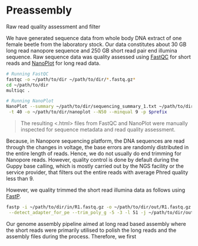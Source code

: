 # Preassembly
Raw read quality assessment and filter

We have generated sequence data from whole body DNA extract of one female beetle from the laboratory stock. Our data constitutes about 30 GB long read nanopore sequence and 250 GB short read pair end illumina sequence. Raw sequence data was quality assessed using [FastQC](https://github.com/s-andrews/FastQC) for short reads and [NanoPlot](https://github.com/wdecoster/NanoPlot) for long read data.

```bash
# Running FastQC
fastqc -o ~/path/to/dir ~/path/to/dir/*.fastq.gz*
cd ~/path/to/dir
multiqc .
```
```bash
# Running NanoPlot
NanoPlot --summary ~/path/to/dir/sequencing_summary_1.txt ~/path/to/dir/sequencing_summary_2.txt \
 -t 40 -o ~/path/to/dir/nanoplot --N50 --minqual 9 -p $prefix
```
> The resulting <.html> files from FastQC and NanoPlot were manually inspected for sequence metadata and read quality assessment.

Because, in Nanopore sequencing platform, the DNA sequences are read through the changes in voltage, the base errors are randomly distributed in the entire length of reads. Hence, we do not usually do end trimming for Nanopore reads. However, quality control is done by default during the Guppy base calling, which is mostly carried out by the NGS facility or the service provider, that filters out the entire reads with average Phred quality less than 9.

However, we quality trimmed the short read illumina data as follows using [FastP](https://github.com/OpenGene/fastp).
```bash
fastp -i ~/path/to/dir/in/R1.fastq.gz -o ~/path/to/dir/out/R1.fastq.gz -I ~/path/to/dir/in/R2.fastq.gz -O ~/path/to/dir/out/R2.fastq.gz \
 --detect_adapter_for_pe --trim_poly_g -5 -3 -l 51 -j ~/path/to/dir/out/$prefix.json -h ~/path/to/dir/out/$prefix.html -w 40
```

Our genome assembly pipeline aimed at long read based assembly where the short reads were primarily utilised to polish the long reads and the assembly files during the process. Therefore, we first
